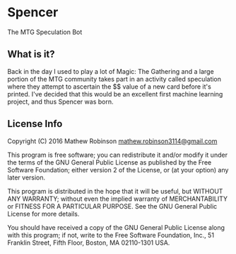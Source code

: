 # Spencer
The MTG Speculation Bot

## What is it?
Back in the day I used to play a lot of Magic: The Gathering and a large portion
of the MTG community takes part in an activity called speculation where they
attempt to ascertain the $$ value of a new card before it's printed. I've
decided that this would be an excellent first machine learning project, and
thus Spencer was born.

## License Info
Copyright (C) 2016 Mathew Robinson <mathew.robinson3114@gmail.com>

This program is free software; you can redistribute it and/or modify
it under the terms of the GNU General Public License as published by
the Free Software Foundation; either version 2 of the License, or
(at your option) any later version.

This program is distributed in the hope that it will be useful,
but WITHOUT ANY WARRANTY; without even the implied warranty of
MERCHANTABILITY or FITNESS FOR A PARTICULAR PURPOSE.  See the
GNU General Public License for more details.

You should have received a copy of the GNU General Public License along
with this program; if not, write to the Free Software Foundation, Inc.,
51 Franklin Street, Fifth Floor, Boston, MA 02110-1301 USA.


